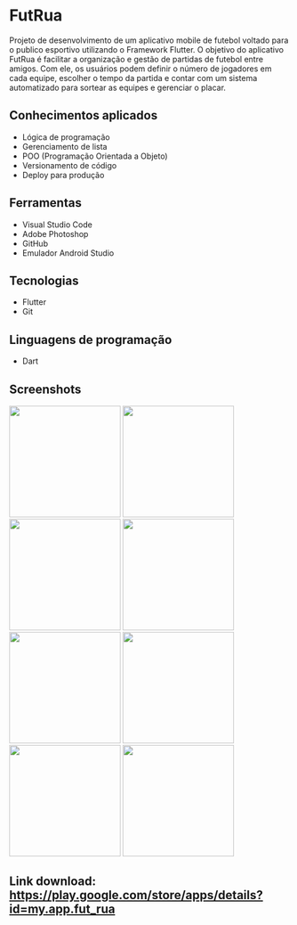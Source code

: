 # FutRua
Projeto de desenvolvimento de um aplicativo mobile de futebol voltado para o publico esportivo utilizando o Framework Flutter. O objetivo do aplicativo FutRua é facilitar a organização e gestão de partidas de futebol entre amigos. Com ele, os usuários podem definir o número de jogadores em cada equipe, escolher o tempo da partida e contar com um sistema automatizado para sortear as equipes e gerenciar o placar.

## Conhecimentos aplicados
- Lógica de programação
- Gerenciamento de lista
- POO (Programação Orientada a Objeto)
- Versionamento de código
- Deploy para produção

## Ferramentas
- Visual Studio Code
- Adobe Photoshop
- GitHub
- Emulador Android Studio

## Tecnologias
- Flutter
- Git

## Linguagens de programação
- Dart

## Screenshots
<img src="https://user-images.githubusercontent.com/70725675/223235516-0d398eb3-7d20-488c-8b6f-9894023f80d9.png" width="200"/> <img src="https://user-images.githubusercontent.com/70725675/223238456-6ff658f4-4fb9-4d20-8347-78a5206ee895.png" width="200"/> <img src="https://user-images.githubusercontent.com/70725675/223239642-5220a6c1-c494-4da2-a3de-cd081fb6a5d3.png" width="200"/> <img src="https://user-images.githubusercontent.com/70725675/223239790-db120fc6-38e5-40ff-b724-a72663a2683d.png" width="200"/> <img src="https://user-images.githubusercontent.com/70725675/223239866-ca3da6e8-a2a4-4853-81d2-2e314208e461.png" width="200"/> <img src="https://user-images.githubusercontent.com/70725675/223239939-c890257e-eb87-4c31-ad46-b4b8f866d82b.png" width="200"/> <img src="https://user-images.githubusercontent.com/70725675/223240006-bfb9e809-a7e4-4bc1-9a22-b04ffad9fb79.png" width="200"/> <img src="https://user-images.githubusercontent.com/70725675/223240053-6c8fa8ea-876d-40c0-bca7-f39a791946fa.png" width="200"/>

## Link download: https://play.google.com/store/apps/details?id=my.app.fut_rua
